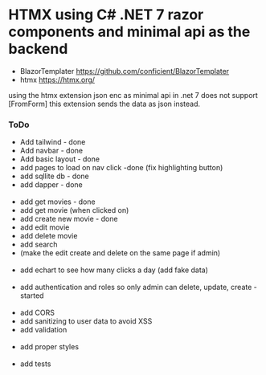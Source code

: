 # HTMX using C# .NET 7 razor components and minimal api as the backend
- BlazorTemplater https://github.com/conficient/BlazorTemplater
- htmx https://htmx.org/

using the htmx extension json enc as minimal api in .net 7 does not support 
[FromForm] this extension sends the data as json instead.

### ToDo
- Add tailwind - done
- Add navbar - done
- Add basic layout - done
- add pages to load on nav click -done (fix highlighting button)
- add sqllite db - done
- add dapper - done
<br/><br/>
- add get movies - done
- add get movie (when clicked on)
- add create new movie - done
- add edit movie
- add delete movie
- add search
- (make the edit create and delete on the same page if admin)
<br/><br/>
- add echart to see how many clicks a day (add fake data)
<br/><br/>
- add authentication and roles so only admin can delete, update, create - started
<br/><br/>
- add CORS
- add sanitizing to user data to avoid XSS
- add validation
<br/><br/>
- add proper styles
<br/><br/>
- add tests